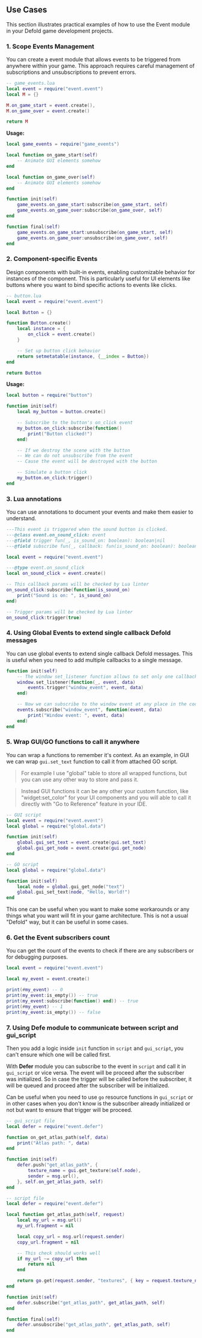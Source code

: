 
## Use Cases

This section illustrates practical examples of how to use the Event module in your Defold game development projects.

### 1. Scope Events Management

You can create a event module that allows events to be triggered from anywhere within your game. This approach requires careful management of subscriptions and unsubscriptions to prevent errors.

```lua
-- game_events.lua
local event = require("event.event")
local M = {}

M.on_game_start = event.create(),
M.on_game_over = event.create()

return M
```

**Usage:**

```lua
local game_events = require("game_events")

local function on_game_start(self)
    -- Animate GUI elements somehow
end

local function on_game_over(self)
    -- Animate GUI elements somehow
end

function init(self)
    game_events.on_game_start:subscribe(on_game_start, self)
    game_events.on_game_over:subscribe(on_game_over, self)
end

function final(self)
    game_events.on_game_start:unsubscribe(on_game_start, self)
    game_events.on_game_over:unsubscribe(on_game_over, self)
end
```


### 2. Component-specific Events

Design components with built-in events, enabling customizable behavior for instances of the component. This is particularly useful for UI elements like buttons where you want to bind specific actions to events like clicks.

```lua
-- button.lua
local event = require("event.event")

local Button = {}

function Button.create()
    local instance = {
        on_click = event.create()
    }

    -- Set up button click behavior
    return setmetatable(instance, {__index = Button})
end

return Button
```

**Usage:**

```lua
local button = require("button")

function init(self)
    local my_button = button.create()

    -- Subscribe to the button's on_click event
    my_button.on_click:subscribe(function()
        print("Button clicked!")
    end)

    -- If we destroy the scene with the button
    -- We can do not unsubscribe from the event
    -- Cause the event will be destroyed with the button

    -- Simulate a button click
    my_button.on_click:trigger()
end

```


### 3. Lua annotations

You can use annotations to document your events and make them easier to understand.

```lua
---This event is triggered when the sound button is clicked.
---@class event.on_sound_click: event
---@field trigger fun(_, is_sound_on: boolean): boolean|nil
---@field subscribe fun(_, callback: fun(is_sound_on: boolean): boolean, _): boolean

local event = require("event.event")

---@type event.on_sound_click
local on_sound_click = event.create()

-- This callback params will be checked by Lua linter
on_sound_click:subscribe(function(is_sound_on)
    print("Sound is on: ", is_sound_on)
end)

-- Trigger params will be checked by Lua linter
on_sound_click:trigger(true)
```


### 4. Using Global Events to extend single callback Defold messages

You can use global events to extend single callback Defold messages. This is useful when you need to add multiple callbacks to a single message.

```lua
function init(self)
    -- The window set_listener function allows to set only one callback, so we can use global events to extend it
    window.set_listener(function(_, event, data)
        events.trigger("window_event", event, data)
    end)

    -- Now we can subscribe to the window event at any place in the code
    events.subscribe("window_event", function(event, data)
        print("Window event: ", event, data)
    end)
end
```

### 5. Wrap GUI/GO functions to call it anywhere

You can wrap a functions to remember it's context. As an example, in GUI we can wrap `gui.set_text` function to call it from attached GO script.

> For example I use "global" table to store all wrapped functions, but you can use any other way to store and pass it.

> Instead GUI functions it can be any other your custom function, like "widget:set_color" for your UI components and you will able to call it directly with "Go to Reference" feature in your IDE.

```lua
-- GUI script
local event = require("event.event")
local global = require("global.data")

function init(self)
    global.gui_set_text = event.create(gui.set_text)
    global.gui_get_node = event.create(gui.get_node)
end
```


```lua
-- GO script
local global = require("global.data")

function init(self)
    local node = global.gui_get_node("text")
    global.gui_set_text(node, "Hello, World!")
end
```

This one can be useful when you want to make some workarounds or any things what you want will fit in your game architecture. This is not a usual "Defold" way, but it can be useful in some cases.


### 6. Get the Event subscribers count

You can get the count of the events to check if there are any subscribers or for debugging purposes.

```lua
local event = require("event.event")

local my_event = event.create()

print(#my_event) -- 0
print(my_event:is_empty()) -- true
print(my_event:subscribe(function() end)) -- true
print(#my_event) -- 1
print(my_event:is_empty()) -- false
```

### 7. Using Defe module to communicate between script and gui_script

Then you add a logic inside `init` function in `script` and `gui_script`, you can't ensure which one will be called first.

With **Defer** module you can subscribe to the event in `script` and call it in `gui_script` or vice versa. The event will be proceed after the subscriber was initialized. So in case the trigger will be called before the subscriber, it will be queued and proceed after the subscriber will be initialized.

Can be useful when you need to use `go` resource functions in `gui_script` or in other cases when you don't know is the subscriber already initialized or not but want to ensure that trigger will be proceed.

```lua
-- gui_script file
local defer = require("event.defer")

function on_get_atlas_path(self, data)
    print("Atlas path: ", data)
end

function init(self)
    defer.push("get_atlas_path", {
        texture_name = gui.get_texture(self.node),
        sender = msg.url(),
    }, self.on_get_atlas_path, self)
end
```

```lua
-- script file
local defer = require("event.defer")

local function get_atlas_path(self, request)
    local my_url = msg.url()
    my_url.fragment = nil

    local copy_url = msg.url(request.sender)
    copy_url.fragment = nil

    -- This check should works well
    if my_url ~= copy_url then
        return nil
    end

    return go.get(request.sender, "textures", { key = request.texture_name })
end

function init(self)
    defer.subscribe("get_atlas_path", get_atlas_path, self)
end

function final(self)
    defer.unsubscribe("get_atlas_path", get_atlas_path, self)
end
```


